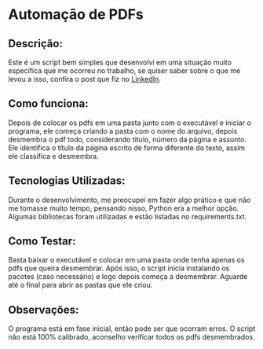 # Automação de PDFs

## Descrição:

Este é um script bem simples que desenvolvi em uma situação muito específica que me ocorreu no trabalho, se quiser saber sobre o que me levou a isso, confira o post que fiz no [LinkedIn](https://www.linkedin.com/feed/update/urn:li:activity:7271957876867280896/).

## Como funciona:

Depois de colocar os pdfs em uma pasta junto com o executável e iniciar o programa, ele começa criando a pasta com o nome do arquivo, depois desmembra o pdf todo, considerando titulo, número da página e assunto. Ele identifica o título da página escrito de forma diferente do texto, assim ele classifica e desmembra.

## Tecnologias Utilizadas:

Durante o desenvolvimento, me preocupei em fazer algo prático e que não me tomasse muito tempo, pensando nisso, Python era a melhor opção. Algumas bibliotecas foram utilizadas e estão listadas no requirements.txt.

## Como Testar:

Basta baixar o executável e colocar em uma pasta onde tenha apenas os pdfs que queira desmembrar. Após isso, o script inicia instalando os pacotes (caso necessário) e logo depois começa a desmembrar. Aguarde até o final para abrir as pastas que ele criou.

## Observações:

O programa está em fase inicial, então pode ser que ocorram erros. 
O script não está 100% calibrado, aconselho verificar todos os pdfs desmembrados.
